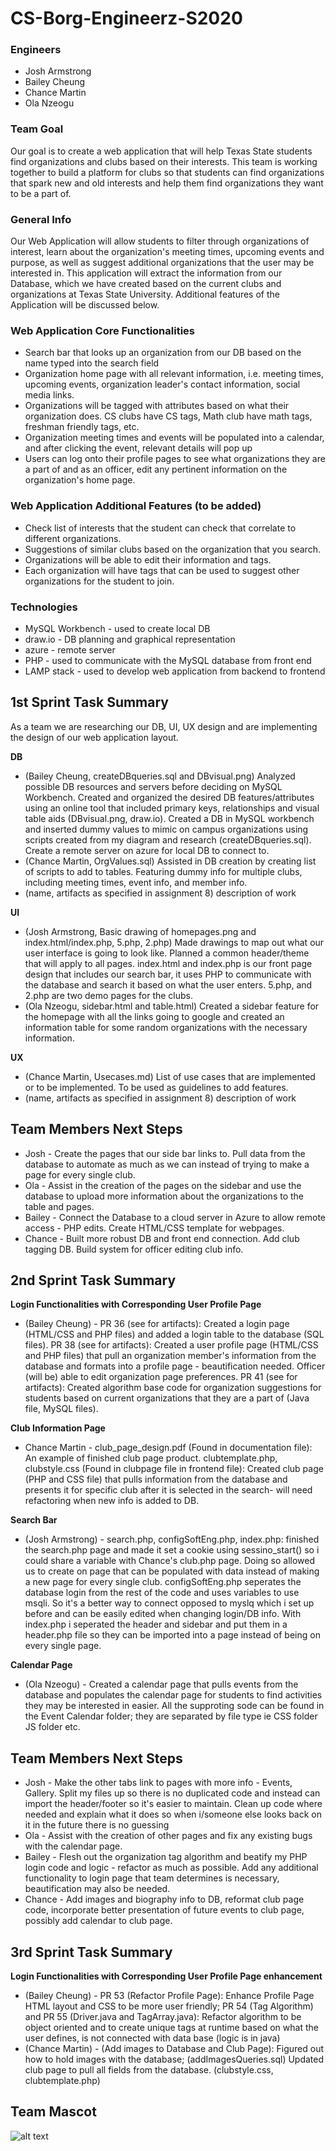 # CS-Borg-Engineerz-S2020

### **Engineers**
* Josh Armstrong
* Bailey Cheung
* Chance Martin
* Ola Nzeogu

### **Team Goal**
Our goal is to create a web application that will help Texas State students find organizations and clubs based on their interests. This team is working together to build a platform for clubs so that students can find organizations that spark new and old interests and help them find organizations they want to be a part of.

### **General Info**
Our Web Application will allow students to filter through organizations of interest, learn about the organization's meeting times, upcoming events and purpose, as well as suggest additional organizations that the user may be interested in. This application will extract the information from our Database, which we have created based on the current clubs and organizations at Texas State University. Additional features of the Application will be discussed below.

### **Web Application Core Functionalities**
* Search bar that looks up an organization from our DB based on the name typed into the search field
* Organization home page with all relevant information, i.e. meeting times, upcoming events, organization leader's contact information, social media links.  
* Organizations will be tagged with attributes based on what their organization does. CS clubs have CS tags, Math club have math tags, freshman friendly tags, etc.
* Organization meeting times and events will be populated into a calendar, and after clicking the event, relevant details will pop up
* Users can log onto their profile pages to see what organizations they are a part of and as an officer, edit any pertinent information on the organization's home page.


### **Web Application Additional Features (to be added)**
* Check list of interests that the student can check that correlate to different organizations.
* Suggestions of similar clubs based on the organization that you search.
* Organizations will be able to edit their information and tags.
* Each organization will have tags that can be used to suggest other organizations for the student to join.

### **Technologies**
*  MySQL Workbench - used to create local DB
*  draw.io - DB planning and graphical representation
*  azure - remote server
*  PHP - used to communicate with the MySQL database from front end
*  LAMP stack - used to develop web application from backend to frontend

## **1st Sprint Task Summary**
As a team we are researching our DB, UI, UX design and are implementing the design of our web application layout.

**DB**
* (Bailey Cheung, createDBqueries.sql and DBvisual.png) Analyzed possible DB resources and servers before deciding on MySQL Workbench. Created and organized the desired DB features/attributes using an online tool that included primary keys, relationships and visual table aids (DBvisual.png, draw.io). Created a DB in MySQL workbench and inserted dummy values to mimic on campus organizations using scripts created from my diagram and research (createDBqueries.sql).  Create a remote server on azure for local DB to connect to.
* (Chance Martin, OrgValues.sql) Assisted in DB creation by creating list of scripts to add to tables. Featuring dummy info for multiple clubs, including meeting times, event info, and member info.
* (name, artifacts as specified in assignment 8) description of work  

**UI**
* (Josh Armstrong, Basic drawing of homepages.png and index.html/index.php, 5.php, 2.php) Made drawings to map out what our user interface is going to look like. Planned a common header/theme that will apply to all pages. index.html and index.php is our front page design that includes our search bar, it uses PHP to communicate with the database and search it based on what the user enters. 5.php, and 2.php are two demo pages for the clubs.
* (Ola Nzeogu, sidebar.html and table.html) Created a sidebar feature for the homepage with all the links going to google and created an information table for some random organizations with the necessary information.

**UX**
* (Chance Martin, Usecases.md) List of use cases that are implemented or to be implemented. To be used as guidelines to add features.
* (name, artifacts as specified in assignment 8) description of work  

## **Team Members Next Steps**
* Josh - Create the pages that our side bar links to. Pull data from the database to automate as much as we can instead of trying to make a page for every single club.
* Ola - Assist in the creation of the pages on the sidebar and use the database to upload more information about the organizations to the table and pages.
* Bailey - Connect the Database to a cloud server in Azure to allow remote access - PHP edits. Create HTML/CSS template for webpages.
* Chance - Built more robust DB and front end connection. Add club tagging DB. Build system for officer editing club info.

## **2nd Sprint Task Summary**
**Login Functionalities with Corresponding User Profile Page**
* (Bailey Cheung) - PR 36 (see for artifacts): Created a login page (HTML/CSS and PHP files) and added a login table to the database (SQL files). PR 38 (see for artifacts): Created a user profile page (HTML/CSS and PHP files) that pull an organization member's information from the database and formats into a profile page - beautification needed. Officer (will be) able to edit organization page preferences. PR 41 (see for artifacts): Created algorithm base code for organization suggestions for students based on current organizations that they are a part of (Java file, MySQL files).

**Club Information Page**
* Chance Martin - club_page_design.pdf (Found in documentation file):  An example of finished club page product. clubtemplate.php, clubstyle.css (Found in clubpage file in frontend file): Created club page (PHP and CSS file) that pulls information from the database and presents it for specific club after it is selected in the search- will need refactoring when new info is added to DB. 

**Search Bar**
* (Josh Armstrong) - search.php, configSoftEng.php, index.php: finished the search.php page and made it set a cookie using sessino_start() so i could share a variable with Chance's club.php page. Doing so allowed us to create on page that can be populated with data instead of making a new page for every single club. configSoftEng.php seperates the database login from the rest of the code and uses variables to use msqli. So it's a better way to connect opposed to myslq which i set up before and can be easily edited when changing login/DB info. With index.php i seperated the header and sidebar and put them in a header.php file so they can be imported into a page instead of being on every single page.

**Calendar Page**
* (Ola Nzeogu) - Created a calendar page that pulls events from the database and populates the calendar page for students to find activities they may be interested in easier. All the supproting sode can be found in the Event Calendar folder; they are separated by file type ie CSS folder JS folder etc.

## **Team Members Next Steps**
* Josh - Make the other tabs link to pages with more info - Events, Gallery. Split my files up so there is no duplicated code and instead can import the header/footer so it's easier to maintain. Clean up code where needed and explain what it does so when i/someone else looks back on it in the future there is no guessing
* Ola - Assist with the creation of other pages and fix any existing bugs with the calendar page.
* Bailey - Flesh out the organization tag algorithm and beatify my PHP login code and logic - refactor as much as possible. Add any additional functionality to login page that team determines is necessary, beautification may also be needed. 
* Chance - Add images and biography info to DB, reformat club page code, incorporate better presentation of future events to club page, possibly add calendar to club page. 

## **3rd Sprint Task Summary**
**Login Functionalities with Corresponding User Profile Page enhancement**
* (Bailey Cheung) - PR 53 (Refactor Profile Page): Enhance Profile Page HTML layout and CSS to be more user friendly; PR 54 (Tag Algorithm) and PR 55 (Driver.java and TagArray.java): Refactor algorithm to be object oriented and to create unique tags at runtime based on what the user defines, is not connected with data base (logic is in java)
* (Chance Martin) - (Add images to Database and Club Page): Figured out how to hold images with the database; (addImagesQueries.sql) Updated club page to pull all fields from the database. (clubstyle.css, clubtemplate.php)

## **Team Mascot**
![alt text](https://github.com/CS3398-Borg-Engineerz/CS-Borg-Engineerz-S2020/blob/master/Borg.jpg)

